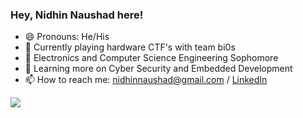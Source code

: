 ### Hey, Nidhin Naushad here!


- 😄 Pronouns: He/His
- 🔭 Currently playing hardware CTF's with team bi0s
- 🌱 Electronics and Computer Science Engineering Sophomore
- 👯 Learning more on Cyber Security and Embedded Development
- 📫 How to reach me: nidhinnaushad@gmail.com / [LinkedIn](https://in.linkedin.com/in/nidhin-naushad-1627341b5)
<img src = "https://github-readme-stats.vercel.app/api?username=nidhinnaushad&&show_icons=true&title_color=ffffff&icon_color=ffffff&text_color=b2b2b2&bg_color=000001">

